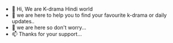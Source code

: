 - 👋 Hi, We are K-drama Hindi world 
- 👀 we are here to help you to find your favourite k-drama or daily updates..
- 💞️ we are here so don't worry...
- 📫 Thanks for your support...

<!---
We are K-drama Hindi world/K-drama Hindi world is a group where you can easily find your favourite k-drama and chat with others members.--->
